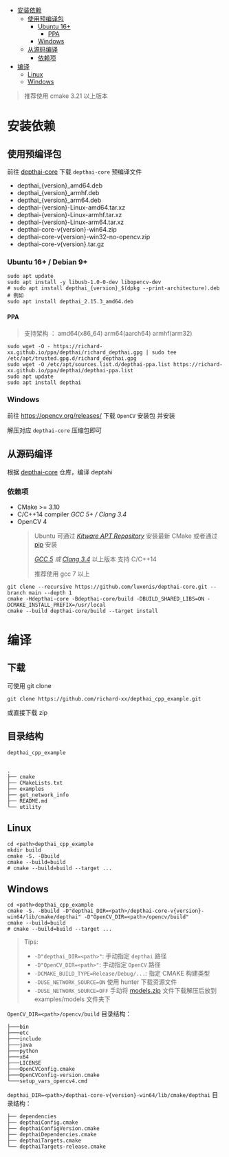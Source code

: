 - [安装依赖](#%E5%AE%89%E8%A3%85%E4%BE%9D%E8%B5%96)
    - [使用预编译包](#%E4%BD%BF%E7%94%A8%E9%A2%84%E7%BC%96%E8%AF%91%E5%8C%85)
        - [Ubuntu 16+](#ubuntu-16--debian-9)
            - [PPA](#ppa)
        - [Windows](#windows)
    - [从源码编译](#%E4%BB%8E%E6%BA%90%E7%A0%81%E7%BC%96%E8%AF%91)
        - [依赖项](#%E4%BE%9D%E8%B5%96%E9%A1%B9)
- [编译](#%E7%BC%96%E8%AF%91)
    - [Linux](#linux)
    - [Windows](#windows-1)

> 推荐使用 cmake 3.21 以上版本

# 安装依赖

## 使用预编译包

前往 [depthai-core](https://gitee.com/oakchina/depthai-core/releases) 下载 `depthai-core` 预编译文件

+ depthai_{version}_amd64.deb
+ depthai_{version}_armhf.deb
+ depthai_{version}_arm64.deb
+ depthai-{version}-Linux-amd64.tar.xz
+ depthai-{version}-Linux-armhf.tar.xz
+ depthai-{version}-Linux-arm64.tar.xz
+ depthai-core-v{version}-win64.zip
+ depthai-core-v{version}-win32-no-opencv.zip
+ depthai-core-v{version}.tar.gz

### Ubuntu 16+ / Debian 9+

```shell
sudo apt update
sudo apt install -y libusb-1.0-0-dev libopencv-dev 
# sudo apt install depthai_{version}_$(dpkg --print-architecture).deb
# 例如
sudo apt install depthai_2.15.3_amd64.deb
```

#### PPA

> 支持架构 ： amd64(x86_64) arm64(aarch64) armhf(arm32)

```shell
sudo wget -O - https://richard-xx.github.io/ppa/depthai/richard_depthai.gpg | sudo tee /etc/apt/trusted.gpg.d/richard_depthai.gpg
sudo wget -O /etc/apt/sources.list.d/depthai-ppa.list https://richard-xx.github.io/ppa/depthai/depthai-ppa.list
sudo apt update
sudo apt install depthai
```

### Windows

前往 https://opencv.org/releases/ 下载 `OpenCV` 安装包 并安装

解压对应 `depthai-core` 压缩包即可

## 从源码编译

根据 [depthai-core](https://github.com/luxonis/depthai-core) 仓库，编译 deptahi

### 依赖项

+ CMake >= 3.10
+ C/C++14 compiler _GCC 5+ / Clang 3.4_
+ OpenCV 4
  > Ubuntu 可通过 _[Kitware APT Repository](https://apt.kitware.com/)_ 安装最新 CMake
  或者通过 [pip](https://pypi.org/project/cmake/) 安装
  >
  >_[GCC 5](https://gcc.gnu.org/projects/cxx-status.html#cxx14)
  或 [Clang 3.4](https://clang.llvm.org/cxx_status.html#cxx14)_ 以上版本 支持 C/C++14
  >
  > 推荐使用 gcc 7 以上

>

```shell
git clone --recursive https://github.com/luxonis/depthai-core.git --branch main --depth 1
cmake -Hdepthai-core -Bdepthai-core/build -DBUILD_SHARED_LIBS=ON -DCMAKE_INSTALL_PREFIX=/usr/local
cmake --build depthai-core/build --target install
```

# 编译
## 下载
可使用 git clone
```shell
git clone https://github.com/richard-xx/depthai_cpp_example.git 
```

或直接下载 zip

## 目录结构
`depthai_cpp_example`
```shell

.
├── cmake
├── CMakeLists.txt
├── examples
├── get_network_info
├── README.md
└── utility
```

## Linux

```shell
cd <path>depthai_cpp_example
mkdir build 
cmake -S. -Bbuild 
cmake --build=build 
# cmake --build=build --target ...
```

## Windows

```shell
cd <path>depthai_cpp_example
cmake -S. -Bbuild -D"depthai_DIR=<path>/depthai-core-v{version}-win64/lib/cmake/depthai" -D"OpenCV_DIR=<path>/opencv/build"
cmake --build=build
# cmake --build=build --target ...
```

> Tips:
>
> + `-D"depthai_DIR=<path>"`: 手动指定 `depthai` 路径
> + `-D"OpenCV_DIR=<path>"`: 手动指定 `OpenCV` 路径
> + `-DCMAKE_BUILD_TYPE=Release/Debug/...`: 指定 CMAKE 构建类型
> + `-DUSE_NETWORK_SOURCE=ON` 使用 hunter 下载资源文件
> + `-DUSE_NETWORK_SOURCE=OFF` 手动将 [models.zip](https://github.com/richard-xx/depthai_cpp_example/releases/) 文件下载解压后放到 examples/models 文件夹下


`OpenCV_DIR=<path>/opencv/build` 目录结构：

```shell
├───bin
├───etc
├───include
├───java
├───python
├───x64
├───LICENSE
├───OpenCVConfig.cmake
├───OpenCVConfig-version.cmake
└───setup_vars_opencv4.cmd
```

`depthai_DIR=<path>/depthai-core-v{version}-win64/lib/cmake/depthai` 目录结构：

```shell
├── dependencies
├── depthaiConfig.cmake
├── depthaiConfigVersion.cmake
├── depthaiDependencies.cmake
├── depthaiTargets.cmake
└── depthaiTargets-release.cmake
```